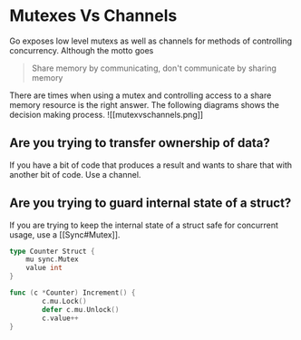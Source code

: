 # Mutexes Vs Channels
Go exposes low level mutexs as well as channels for methods of controlling concurrency. Although the motto goes
>Share memory by communicating, don't communicate by sharing memory

There are times when using a mutex and controlling access to a share memory resource is the right answer. The following diagrams shows the decision making process.
![[mutexvschannels.png]]

## Are you trying to transfer ownership of data?
If you have a bit of code that produces a result and wants to share that with another bit of code. Use a channel.
## Are you trying to guard internal state of a struct?
If you are trying to keep the internal state of a struct safe for concurrent usage, use a [[Sync#Mutex]].
```go
type Counter Struct {
	mu sync.Mutex
	value int
}

func (c *Counter) Increment() {
		c.mu.Lock()
		defer c.mu.Unlock()
		c.value++
}
```
